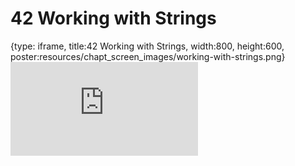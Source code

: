 # 42 Working with Strings
 
{type: iframe, title:42 Working with Strings, width:800, height:600, poster:resources/chapt_screen_images/working-with-strings.png}
![](https://datatrail-jhu.github.io/DataTrail/no_toc/working-with-strings.html)
 

 
